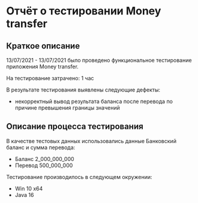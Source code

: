 # Отчёт о тестировании Money transfer

## Краткое описание

13/07/2021 - 13/07/2021 было проведено функциональное тестирование приложения Money transfer.

На тестирование затрачено: 1 час

В результате тестирования выявлены следующие дефекты:
* некорректный вывод результата баланса после перевода по причине превышения границы значений


## Описание процесса тестирования



В качестве тестовых данных использовались данные Банковский баланс и сумма перевода:
* Баланс 2_000_000_000 
* Перевод 500_000_000


Тестирование производилось в следующем окружении:
* Win 10 x64
* Java 16
